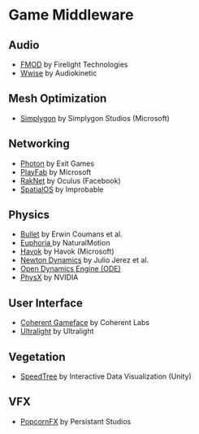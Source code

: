 # Game Middleware

## Audio

- [FMOD](https://www.fmod.com/) by Firelight Technologies
- [Wwise](https://www.audiokinetic.com/products/wwise/) by Audiokinetic

## Mesh Optimization

- [Simplygon](https://simplygon.com/) by Simplygon Studios (Microsoft)

## Networking

- [Photon](https://www.photonengine.com/) by Exit Games
- [PlayFab](https://playfab.com/) by Microsoft
- [RakNet](http://www.jenkinssoftware.com/) by Oculus (Facebook)
- [SpatialOS](https://ims.improbable.io/products/spatialos) by Improbable

## Physics

- [Bullet](https://www.pybullet.org/) by  Erwin Coumans et al.
- [Euphoria ](https://naturalmotion.com/) by NaturalMotion
- [Havok](https://www.havok.com/) by Havok (Microsoft)
- [Newton Dynamics](newtondynamics.com/) by Julio Jerez et al.
- [Open Dynamics Engine (ODE)](http://www.ode.org/)
- [PhysX](https://developer.nvidia.com/gameworks-physx-overview) by NVIDIA

## User Interface

- [Coherent Gameface](https://coherent-labs.com/products/coherent-gameface/) by Coherent Labs
- [Ultralight](https://ultralig.ht/) by Ultralight

## Vegetation

- [SpeedTree](https://store.speedtree.com/) by Interactive Data Visualization (Unity)

## VFX

- [PopcornFX](https://www.popcornfx.com/) by Persistant Studios
